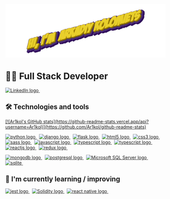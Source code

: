 
<h4 align="center">
  <img src="hi.gif" width="600px"/> 
</h4>

# 👨‍💻 Full Stack Developer  

<a href="https://www.linkedin.com/in/arkadiy-kolomiets" target="_blank">
<img src="https://img.shields.io/badge/LinkedIn-282C34?logo=linkedin&logoColor=0077B5" alt="LinkedIn logo" title="LinkedIn" margin="100px" height="35" />
</a>
&nbsp;
<!-- <a href="https://arkadiy-kolomiets.netlify.app/" target="_blank">
<img src="https://img.shields.io/badge/-My%20Portfolio-%23282C34?logo=angelList&logoColor=orange" alt="Portfolio logo" title="Portfolio" height="35"/>
</a>
&nbsp; -->
  
## 🛠 Technologies and tools
<a href="https://github.com/Ar1kol">
  [![Ar1kol's GitHub stats](https://github-readme-stats.vercel.app/api?username=Ar1kol)](https://github.com/Ar1kol/github-readme-stats)
<!-- <img height="180em" src="https://github-readme-stats.vercel.app/api/top-langs/?username=Ar1kol&layout=compact&langs_count=7&theme=midnight-purple" align="right"/> -->

<a href="https://www.python.org/" target="_blank" rel="noreferrer"> <img src="https://img.shields.io/badge/python-3776AB?style=for-the-badge&logo=python&logoColor=white" alt="python logo"/> </a>&nbsp;
<a href="https://www.djangoproject.com/" target="_blank" rel="noreferrer"> <img src="https://img.shields.io/badge/django-092E20?style=for-the-badge&logo=django&logoColor=white" alt="django logo"/> </a>&nbsp;
<a href="https://flask.palletsprojects.com/" target="_blank" rel="noreferrer"> <img src="https://img.shields.io/badge/flask-000000?style=for-the-badge&logo=flask&logoColor=white" alt="flask logo"/> </a>&nbsp;
<a href="https://html.spec.whatwg.org/multipage/" target="_blank" rel="noreferrer"> <img src="https://img.shields.io/badge/HTML5-E34F26?style=for-the-badge&logo=html5&logoColor=white" alt="html5 logo"/> </a>&nbsp;
<a href="https://www.w3schools.com/css/" target="_blank" rel="noreferrer"> <img src="https://img.shields.io/badge/css-1572B6?style=for-the-badge&logo=css3&logoColor=white" alt="css3 logo"/> </a>&nbsp;
<a href="https://sass-lang.com/" target="_blank" rel="noreferrer"> <img src="https://img.shields.io/badge/sass-CC6699?style=for-the-badge&logo=sass&logoColor=white" alt="sass logo"/> </a>&nbsp;
<a href="https://www.javascript.com/" target="_blank" rel="noreferrer"> <img src="https://img.shields.io/badge/javascript-F7DF1E?style=for-the-badge&logo=javascript&logoColor=white" alt="javascript logo"/> </a>&nbsp;
<a href="https://nodejs.org/" target="_blank" rel="noreferrer"> <img src="https://img.shields.io/badge/Node.js-339933?style=for-the-badge&logo=Node.js&logoColor=white" alt="typescript logo" alt="node.js logo"/> </a>&nbsp;
<a href="https://www.typescriptlang.org/" target="_blank" rel="noreferrer"> <img src="https://img.shields.io/badge/typescript-3178C6?style=for-the-badge&logo=typescript&logoColor=white" alt="typescript logo"/> </a>&nbsp;
<a href="https://reactjs.org/" target="_blank" rel="noreferrer"> <img src="https://img.shields.io/badge/React-20232A?style=for-the-badge&logo=react&logoColor=61DAFB" alt="reactjs logo"/> </a>&nbsp;
<a href="https://redux.js.org/" target="_blank" rel="noreferrer"> <img src="https://img.shields.io/badge/redux-764ABC?style=for-the-badge&logo=redux&logoColor=white" alt="redux logo"/> </a>&nbsp;

<a href="https://www.mongodb.com/" target="_blank" rel="noreferrer"> <img src="https://img.shields.io/badge/MongoDB-47A248?style=for-the-badge&logo=MongoDB&logoColor=white" alt="mongodb logo"/> </a>&nbsp;
<a href="https://www.postgresql.org/" target="_blank" rel="noreferrer"> <img src="https://img.shields.io/badge/PostgreSQL-4169E1?style=for-the-badge&logo=PostgreSQL&logoColor=white" alt="postgresql logo"/> </a>&nbsp;
<a href="https://www.microsoft.com/en-us/sql-server/sql-server-downloads" target="_blank" rel="noreferrer"> <img src="https://img.shields.io/badge/SQLServer-CC2927?style=for-the-badge&logo=MicrosoftSQLServer&logoColor=white" alt="Microsoft SQL Server logo"/> </a>&nbsp;
<a href="https://www.sqlite.org/index.html" target="_blank" rel="noreferrer"> <img src="https://img.shields.io/badge/sqlite-003B57?style=for-the-badge&logo=sqlite&logoColor=white" alt="sqlite"/> </a>&nbsp;

## 📖 I'm currently learning / improving
<a href="https://jestjs.io/" target="_blank" rel="noreferrer"> <img src="https://img.shields.io/badge/jest-C21325?style=for-the-badge&logo=jest&logoColor=white" alt="jest logo"/> </a>&nbsp;
<a href="https://docs.soliditylang.org/en/v0.8.17/" target="_blank" rel="noreferrer"> <img src="https://img.shields.io/badge/Solidity-363636?style=for-the-badge&logo=Solidity&logoColor=white" alt="Solidity logo"/> </a>&nbsp;
<a href="https://reactnative.dev/" target="_blank" rel="noreferrer"> <img src="https://img.shields.io/badge/React Native-20232A?style=for-the-badge&logo=react&logoColor=61DAFB" alt="react native logo"/> </a>&nbsp;


